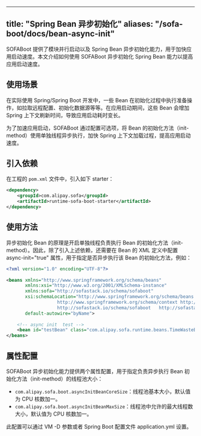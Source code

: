
---
title: "Spring Bean 异步初始化"
aliases: "/sofa-boot/docs/bean-async-init"
---

SOFABoot 提供了模块并行启动以及 Spring Bean 异步初始化能力，用于加快应用启动速度。本文介绍如何使用 SOFABoot 异步初始化 Spring Bean 能力以提高应用启动速度。

## 使用场景

在实际使用 Spring/Spring Boot 开发中，一些 Bean 在初始化过程中执行准备操作，如拉取远程配置、初始化数据源等等。在应用启动期间，这些 Bean 会增加 Spring 上下文刷新时间，导致应用启动耗时变长。

为了加速应用启动，SOFABoot 通过配置可选项，将 Bean 的初始化方法（init-method）使用单独线程异步执行，加快 Spring 上下文加载过程，提高应用启动速度。

## 引入依赖

在工程的 `pom.xml` 文件中，引入如下 starter：

```xml
<dependency>
    <groupId>com.alipay.sofa</groupId>
    <artifactId>runtime-sofa-boot-starter</artifactId>
</dependency>
```

## 使用方法
异步初始化 Bean 的原理是开启单独线程负责执行 Bean 的初始化方法（init-method）。因此，除了引入上述依赖，还需要在 Bean 的 XML 定义中配置 async-init="true" 属性，用于指定是否异步执行该 Bean 的初始化方法，例如：

```xml
<?xml version="1.0" encoding="UTF-8"?>
 
<beans xmlns="http://www.springframework.org/schema/beans"
       xmlns:xsi="http://www.w3.org/2001/XMLSchema-instance"
       xmlns:sofa="http://sofastack.io/schema/sofaboot"
       xsi:schemaLocation="http://www.springframework.org/schema/beans http://www.springframework.org/schema/beans/spring-beans.xsd
	               http://www.springframework.org/schema/context http://www.springframework.org/schema/context/spring-context.xsd
				   http://sofastack.io/schema/sofaboot   http://sofastack.io/schema/sofaboot.xsd"
       default-autowire="byName">
	   
    <!-- async init  test -->
    <bean id="testBean" class="com.alipay.sofa.runtime.beans.TimeWasteBean" init-method="init" async-init="true"/>
</beans>
```

## 属性配置
SOFABoot 异步初始化能力提供两个属性配置，用于指定负责异步执行 Bean 初始化方法（init-method）的线程池大小：
- `com.alipay.sofa.boot.asyncInitBeanCoreSize`：线程池基本大小，默认值为 CPU 核数加一。
- `com.alipay.sofa.boot.asyncInitBeanMaxSize`：线程池中允许的最大线程数大小，默认值为 CPU 核数加一。

此配置可以通过 VM -D 参数或者 Spring Boot 配置文件 application.yml 设置。
